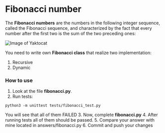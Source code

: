 # Fibonacci number
The **Fibonacci numbers** are the numbers in the following integer sequence, called the Fibonacci sequence, and characterized by the fact that every number after the first two is the sum of the two preceding ones:

![Image of Yaktocat](https://www.mathsisfun.com/numbers/images/fibonacci-spiral.svg)

You need to write own **Fibonacci class** that realize two implementation: 
1. Recursive
2. Dynamic
### How to use
1. Look at the file **fibonacci.py**.
2. Run tests:
```
python3 -m unittest tests/fibonacci_test.py
```
You will see that all of them FAILED
3. Now, complete **fibonacci.py**
4. After running tests all of them should be passed.
5. Compare your answer with mine located in answers/fibonacci.py
6. Commit and push your changes